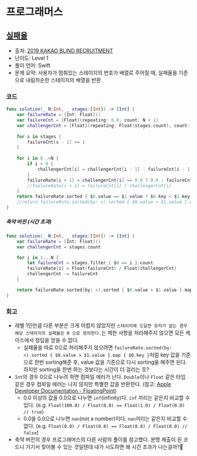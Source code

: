 # 프로그래머스

## [실패율](https://programmers.co.kr/learn/courses/30/lessons/42889)

* 출처: [2019 KAKAO BLIND RECRUITMENT](https://tech.kakao.com/2018/09/21/kakao-blind-recruitment-for2019-round-1/)
* 난이도: Level 1
* 풀이 언어: Swift
* 문제 요약: 사용자가 멈춰있는 스테이지의 번호가 배열로 주어질 때, 실패율을 기준으로 내림차순한 스테이지의 배열을 반환

### 코드

```swift
func solution(_ N:Int, _ stages:[Int]) -> [Int] {
    var failureRate = [Int: Float]()
    var failureCnt = [Float](repeating: 0.0, count: N + 1)
    var challengerCnt = [Float](repeating: Float(stages.count), count: N + 1)
    
    for s in stages {
        failureCnt[s - 1] += 1
    }
    
    for i in 0..<N {
        if i > 0 {
            challengerCnt[i] = challengerCnt[i - 1] - failureCnt[i - 1]
        }
        failureRate[i + 1] = challengerCnt[i] == 0.0 ? 0.0 : failureCnt[i] / challengerCnt[i]
        //failureRate[i + 1] = failureCnt[i] / challengerCnt[i]
    }
    return failureRate.sorted { $0.value == $1.value ? $0.key < $1.key : $0.value > $1.value }.map { $0.key }
    //return failureRate.sorted(by: <).sorted { $0.value > $1.value }.map { $0.key }
}
```

##### 축약 버전 (시간 초과)

```swift
func solution(_ N:Int, _ stages:[Int]) -> [Int] {
    var failureRate = [Int: Float]()
    var challengerCnt = stages.count

    for i in 1...N {
        let failureCnt = stages.filter { $0 == i }.count
        failureRate[i] = Float(failureCnt) / Float(challengerCnt)
        challengerCnt -= failureCnt
    }

    return failureRate.sorted(by: <).sorted { $0.value > $1.value }.map { $0.key }
}
```

### 회고

- 레벨 1인만큼 다른 부분은 크게 어렵지 않았지만 `스테이지에 도달한 유저가 없는 경우 해당 스테이지의 실패율은 0 으로 정의한다.`는 제한 사항을 처리해주지 않으면 모든 케이스에서 정답을 얻을 수 없다.
  - 실패율을 따로 0으로 처리해주지 않으려면 `failureRate.sorted(by: <).sorted { $0.value > $1.value }.map { $0.key }`처럼 key 값을 기준으로 한번 sorting해준 후, value 값을 기준으로 다시 sorting을 해주면 된다. 하지만 sorting을 한번 하는 것보다는 시간이 더 걸리는 듯?
- `Int`의 경우 0으로 나누려 하면 컴파일 에러가 난다. `Double`이나 `Float` 같은 타입 같은 경우 컴파일 에러는 나지 않지만 특별한 값을 반환한다. (참고: [Apple Developer Documentation - FloatingPoint](https://developer.apple.com/documentation/swift/floatingpoint))
  - 0.0 이상의 값을 0.0으로 나누면 `inf`(infinity)다. `inf` 끼리는 같은지 비교할 수 있다. (e.g. `Float(100.0) / Float(0.0) == Float(1.0) / Float(0.0) // true`)
  - 0.0을 0.0으로 나누면 `nan`(not a number)이다. `nan`끼리는 같은지 비교할 수 없다. (e.g. `Float(0.0) / Float(0.0) == Float(0.0) / Float(0.0) // false`)
- 축약 버전의 경우 프로그래머스의 다른 사람의 풀이를 참고했다. 분명 제출이 된 코드니 거기서 찾아볼 수 있는 것일텐데 내가 시도하면 왜 시간 초과가 나는걸까?🤔